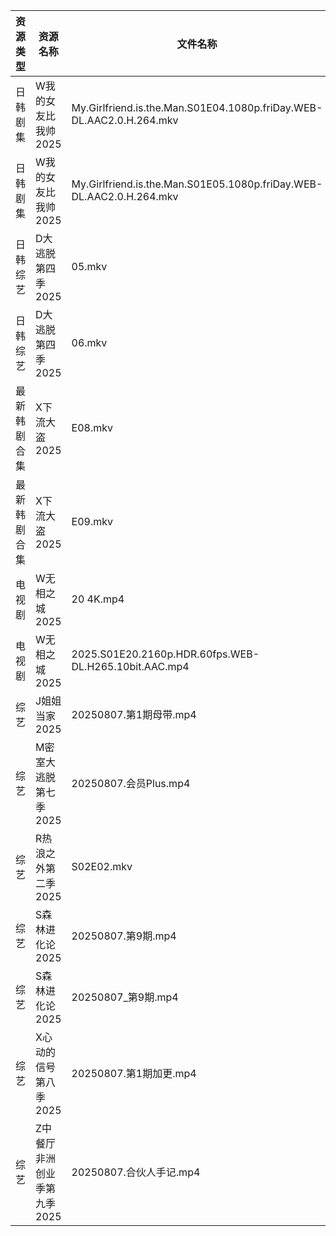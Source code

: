 | 资源类型   | 资源名称             | 文件名称                                                                 | 分享链接                                 | 更新时间                |
| ------ | ---------------- | -------------------------------------------------------------------- | ------------------------------------ | ------------------- |
| 日韩剧集   | W我的女友比我帅2025     | My.Girlfriend.is.the.Man.S01E04.1080p.friDay.WEB-DL.AAC2.0.H.264.mkv | https://pan.quark.cn/s/0a66c240ab28  | 2025-08-07 16:34:13 |
| 日韩剧集   | W我的女友比我帅2025     | My.Girlfriend.is.the.Man.S01E05.1080p.friDay.WEB-DL.AAC2.0.H.264.mkv | https://pan.quark.cn/s/0a66c240ab28  | 2025-08-07 16:34:17 |
| 日韩综艺   | D大逃脱第四季2025      | 05.mkv                                                               | https://pan.quark.cn/s/b5ee21806f52  | 2025-08-07 16:41:13 |
| 日韩综艺   | D大逃脱第四季2025      | 06.mkv                                                               | https://pan.quark.cn/s/b5ee21806f52  | 2025-08-07 16:41:09 |
| 最新韩剧合集 | X下流大盗2025        | E08.mkv                                                              | https://www.alipan.com/s/78GeHBvwPWE | 2025-08-07 00:02:10 |
| 最新韩剧合集 | X下流大盗2025        | E09.mkv                                                              | https://www.alipan.com/s/78GeHBvwPWE | 2025-08-07 00:02:09 |
| 电视剧    | W无相之城2025        | 20 4K.mp4                                                            | https://pan.quark.cn/s/6e375bf1a4ee  | 2025-08-07 16:34:56 |
| 电视剧    | W无相之城2025        | 2025.S01E20.2160p.HDR.60fps.WEB-DL.H265.10bit.AAC.mp4                | https://pan.quark.cn/s/6e375bf1a4ee  | 2025-08-07 16:35:04 |
| 综艺     | J姐姐当家2025        | 20250807.第1期母带.mp4                                                   | https://pan.quark.cn/s/b9e3aa93f086  | 2025-08-07 16:41:51 |
| 综艺     | M密室大逃脱第七季2025    | 20250807.会员Plus.mp4                                                  | https://pan.quark.cn/s/2355829faf33  | 2025-08-07 16:43:20 |
| 综艺     | R热浪之外第二季2025     | S02E02.mkv                                                           | https://pan.quark.cn/s/815dd1d0debf  | 2025-08-07 16:44:22 |
| 综艺     | S森林进化论2025       | 20250807.第9期.mp4                                                     | https://pan.quark.cn/s/8327d6c716a3  | 2025-08-07 16:44:43 |
| 综艺     | S森林进化论2025       | 20250807_第9期.mp4                                                     | https://www.alipan.com/s/aan2jEB4eLz | 2025-08-07 14:02:39 |
| 综艺     | X心动的信号第八季2025    | 20250807.第1期加更.mp4                                                   | https://pan.quark.cn/s/a2f1532c7f0e  | 2025-08-07 16:45:55 |
| 综艺     | Z中餐厅非洲创业季第九季2025 | 20250807.合伙人手记.mp4                                                   | https://pan.quark.cn/s/b593f5a4180b  | 2025-08-07 16:46:29 |
